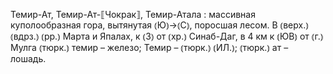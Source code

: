 ---
---

Темир-Ат, Темир-Ат-⟦Чокрак⟧, Темир-Атала
: массивная куполообразная гора, вытянутая ⦅Ю⦆→⦅С⦆, поросшая лесом. В ⦅верх.⦆ ⦅вдрз.⦆ ⦅рр.⦆ Марта и Япалах, к ⦅З⦆ от ⦅хр.⦆ Синаб-Даг, в 4 км к ⦅ЮВ⦆ от ⦅г.⦆ Мулга ⦅тюрк.⦆ темир – железо; Темир – ⦅тюрк.⦆ ⦅ИЛ.⦆; ⦅тюрк.⦆ ат – лошадь.
